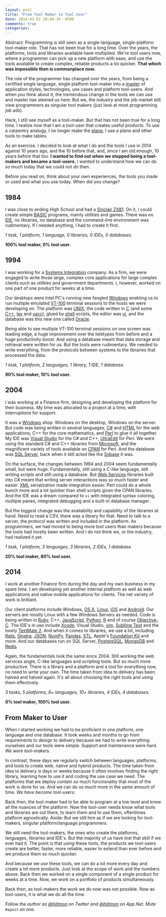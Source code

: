 ```yaml
---
layout: post
title: "From Tool Maker to Tool User"
date: 2014-03-02 10:04:34 -0500
comments: true
categories: 
---
```


<span class="light">Abstract: Programming is still seen as a single-language, single-platform tool-maker role. That has not been true for a long time. Over the years, the platforms, tools and libraries available have multiplied. We're tool users now, where a programmer can pick up a new platform with ease, and use the tools available to create complex, reliable products a lot quicker. **That which was impossible then is commonplace now.**</span>

The role of the programmer has changed over the years, from being a certified single language, single platform tool-maker into a [master](http://pragprog.com/the-pragmatic-programmer) of application styles, technologies, use cases and platform tool-users. And when you think about it, the tremendous change in the tools we *can* use and master has steered us here. But we, the industry and the job market still view programmers as singular tool makers (just look at most programming job ads).

Heck, I still see myself as a tool-maker. But that has not been true for a long time. I realize now that I am a tool-user that creates useful products. To use a carpentry analogy, I no longer make the [plane][PLANE], I use a plane and other tools to make tables.

As an exercise, I decided to look at what I do and the tools I use in 2014 against 10 years ago, and the 10 before that, and, since I am old enough, 10 years before that too. **I wanted to find out when we stopped being a tool-makers and became a tool-users.** I wanted to understand how we can do so much today that we could not do then.

Before you read on, think about your own experiences, the tools you made or used and what you use today. When did you change?

## 1984

I was close to ending High School and had a [Sinclair ZX81](https://hiltmon.com/blog/2012/08/01/my-first-computer-sinclair-zx81/). On it, I could create simple [BASIC](http://en.wikipedia.org/wiki/BASIC) programs, mainly utilities and games. There was no [IDE](http://en.wikipedia.org/wiki/Integrated_development_environment), no libraries, no database and the command-line environment was rudimentary. If I needed anything, I had to create it first.

*1 task, 1 platform, 1 language, 0 libraries, 0 IDEs, 0 databases.*

**100% tool maker, 0% tool user.**

## 1994

I was working for a [Systems Integration](http://en.wikipedia.org/wiki/System_integration) company. As a firm, we were engaged to write those large, complex core applications for large complex clients such as utilities and government departments. I, however, worked on one part of one product for weeks at a time.

Our desktops were Intel PC's running new fangled [Windows](http://en.wikipedia.org/wiki/Microsoft_Windows) enabling us to run multiple emulated [VT-100](http://en.wikipedia.org/wiki/VT100) terminal sessions to the hosts we were developing on. The platform was [UNIX](http://en.wikipedia.org/wiki/Unix), the code written in [C][CPGM] (and some [C++](http://en.wikipedia.org/wiki/C++), [lex][LEX] and [yacc](http://en.wikipedia.org/wiki/Yacc)), glued by [shell](http://en.wikipedia.org/wiki/Unix_shell) scripts, the editor was [vi](http://en.wikipedia.org/wiki/Vi), and the database was this new one called [Oracle](http://www.oracle.com/index.html).

Being able to see multiple VT-100 terminal sessions on one screen was leading edge, a huge improvement over the teletypes from before and a huge productivity boost. And using a database meant that data storage and retrieval were written for us. But the tools were rudimentary. We needed to write everything, from the protocols between systems to the libraries that processed the data.

*1 task, 1 platform, 2 languages, 1 library, 1 IDE, 1 database.* 

**90% tool maker, 10% tool user.**

## 2004

I was working at a Finance firm, designing and developing the platform for their business. My time was allocated to a project at a time, with interruptions for support.

It was a [Windows](http://en.wikipedia.org/wiki/Microsoft_Windows) shop. Windows on the desktop, Windows on the server. But code was being written in several languages, [C#][CSHARP] and [HTML](http://en.wikipedia.org/wiki/HTML) for the web applications, C++ for the core mathematics, and [Perl](http://www.perl.org) to glue it all together. My IDE was [Visual Studio](http://en.wikipedia.org/wiki/Microsoft_Visual_Studio) for the C# and C++, [UltraEdit](http://www.ultraedit.com) for Perl. We were using the standard C# and C++ libraries from [Microsoft](http://en.wikipedia.org/wiki/Microsoft), and the magnificent variety of tools available on [CPAN](http://www.cpan.org) for Perl. And the database was [SQL Server](http://en.wikipedia.org/wiki/Microsoft_SQL_Server), back when it still acted like the [Sybase](http://en.wikipedia.org/wiki/Sybase) it was.

On the surface, the changes between 1994 and 2004 seem fundamentally small, but were huge. Fundamentally, still using a C-like language, still writing scripts and still using a database. But [Web Services](http://en.wikipedia.org/wiki/Web_service) libraries built into C# meant that writing server interactions was so much faster and easier. [XML](http://en.wikipedia.org/wiki/XML) serialization made integration easier. Perl could do a whole bunch more and a lot quicker than shell scripts given the CPAN libraries. And the IDE was a dream compared to `vi` with integrated syntax coloring, multiple panes, integrated debugging and a built-in database manager.

But the biggest change was the availability and capability of the libraries at hand. Need to read a CSV, there was a library for that. Need to talk to a server, the protocol was written and included in the platform. As programmers, we had moved to being more tool users than makers because the tools had mostly been written. And I do not think we, or the industry, had realized it yet.

*1 task, 1 platform, 3 languages, 3 libraries, 2 IDEs, 1 database.*

**20% tool maker, 80% tool user.**

## 2014

I work at another Finance firm during the day and my own business in my spare time. I am developing yet another internal platform as well as web applications and native mobile applications for clients. The net variety of work is brilliant.

Our client platforms include Windows, [OS X](http://en.wikipedia.org/wiki/OS_X), [Linux](http://en.wikipedia.org/wiki/Linux), [iOS](http://en.wikipedia.org/wiki/IOS) and [Android][ANDROID]. Our servers are mostly Linux with a few Windows Servers as needed. Code is being written in [Ruby](https://www.ruby-lang.org/en/), C++, [JavaScript](http://en.wikipedia.org/wiki/JavaScript), [Python](http://www.python.org), [R](http://www.r-project.org) and of course [Objective-C](http://en.wikipedia.org/wiki/Objective-C). The IDE's in use include [Xcode](http://en.wikipedia.org/wiki/Xcode), Visual Studio, [vim][VIM], [Sublime Text](http://www.sublimetext.com) and the lovely [TextMate 2](http://macromates.com). And when it comes to libraries, we use a lot, including [Rails](https://rubyonrails.org/), [Sinatra](http://www.sinatrarb.com), [JSON](http://json.org), [NumPy](http://www.numpy.org), [Pandas](http://pandas.pydata.org), [STL](http://en.wikipedia.org/wiki/Standard_Template_Library), Apple's [Foundation Kit](http://en.wikipedia.org/wiki/Foundation_Kit) and more. And our databases run on SQL Server, [PostgreSQL](http://www.postgresql.org), [MongoDB](http://www.mongodb.org) and [Redis](http://redis.io).

Again, the fundamentals look the same since 2004. Still working the web services angle, C-like languages and scripting tools. But so much more productive. There is a library and a platform and a tool for everything now, no need to write your own. The time taken from idea to delivery has been halved and halved again. It's all about choosing the right tools and using them effectively.

*3 tasks, 5 platforms, 6+ languages, 10+ libraries, 4 IDEs, 4 databases.*

**0% tool maker, 100% tool user.**

## From Maker to User

When I started working we had to be proficient in one platform, one language and one database. It took weeks and months to go from requirements to design to delivery because we had to write everything ourselves and our tools were simple. Support and maintenance were hard. *We were tool-makers.*

In contrast, these days we regularly switch between languages, platforms, and tools to create web, native and hybrid products. The time taken from idea to delivery is days or weeks because it often involves finding the right library, learning how to use it and coding the use case we need. The platforms that we deploy contain so much functionality that most of the work is done for us. And we can do so much more in the same amount of time. *We have become tool-users.*

Back then, the tool-maker had to be able to program at a low level and know all the nuances of the platform. Now the tool-user needs know what tools and libraries are out there, to learn them and to use them, oftentimes platform agnostically. Aside: But we still hire as if we are looking for tool-makers, singular platform/language programmers.

We still need the tool-makers, the ones who create the platforms, languages, libraries and IDE's. But the majority of us have lost that skill if we ever had it. The point is that *using* these tools, the products we tool-users create are better, faster, more reliable, easier to extend than ever before and we produce them so much quicker.

And because we *use* these tools, we can do a lot more every day and create a lot more products. Just look at the scope of work and the numbers above. Back then we worked on a single component of a single product for weeks at a time. Now, we work on a portfolio of products simultaneously. 

Back then, as tool-makers the work we do now was not possible. Now as tool-users, it is what we do all the time.

*Follow the author as [@hiltmon](http://https://twitter.com/hiltmon) on Twitter and [@hiltmon](http://alpha.app.net/hiltmon) on App.Net. Mute `#xpost` on one.*

[PLANE]:	http://en.wikipedia.org/wiki/Plane_(tool)
[CPGM]:	http://en.wikipedia.org/wiki/C_(programming_language)
[LEX]:	http://en.wikipedia.org/wiki/Lex_(software)
[CSHARP]: http://en.wikipedia.org/wiki/C_Sharp_(programming_language)
[ANDROID]:	http://en.wikipedia.org/wiki/Android_(operating_system)
[VIM]:	http://en.wikipedia.org/wiki/Vim_(text_editor)